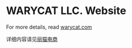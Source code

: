 WARYCAT LLC. Website
=========================

For more details, read [warycat.com](http://warycat.com/)

详细内容请见[丽猫电商](http://warycat.com/cn)
